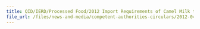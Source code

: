 ```yaml
---
title: QID/IERD/Processed Food/2012 Import Requirements of Camel Milk to Singapore for Sale 
file_url: /files/news-and-media/competent-authorities-circulars/2012-04-16-CA.pdf
---
```

